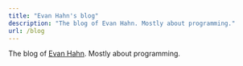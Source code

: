 ```yaml
---
title: "Evan Hahn's blog"
description: "The blog of Evan Hahn. Mostly about programming."
url: /blog
---
```

The blog of [Evan Hahn](/). Mostly about programming.
